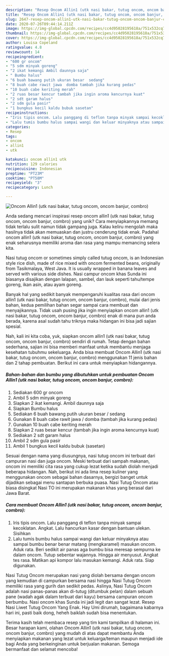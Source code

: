 ```yaml
---
description: "Resep Oncom Allin1 (utk nasi bakar, tutug oncom, oncom banjur, combro), Sempurna"
title: "Resep Oncom Allin1 (utk nasi bakar, tutug oncom, oncom banjur, combro), Sempurna"
slug: 2647-resep-oncom-allin1-utk-nasi-bakar-tutug-oncom-oncom-banjur-combro-sempurna
date: 2020-07-26T09:44:14.211Z
image: https://img-global.cpcdn.com/recipes/cc4d95028195618a/751x532cq70/oncom-allin1-utk-nasi-bakar-tutug-oncom-oncom-banjur-combro-foto-resep-utama.jpg
thumbnail: https://img-global.cpcdn.com/recipes/cc4d95028195618a/751x532cq70/oncom-allin1-utk-nasi-bakar-tutug-oncom-oncom-banjur-combro-foto-resep-utama.jpg
cover: https://img-global.cpcdn.com/recipes/cc4d95028195618a/751x532cq70/oncom-allin1-utk-nasi-bakar-tutug-oncom-oncom-banjur-combro-foto-resep-utama.jpg
author: Louisa Copeland
ratingvalue: 4.8
reviewcount: 14
recipeingredient:
- "600 gr oncom"
- "5 sdm minyak goreng"
- "2 ikat kemangi Ambil daunnya saja"
- " Bumbu halus"
- "6 buah bawang putih ukuran besar  sedang"
- "8 buah cabe rawit jawa  domba tambah jika kurang pedas"
- "10 buah cabe keriting merah"
- "2 ruas besar kencur tambah jika ingin aroma kencurnya kuat"
- "2 sdt garam halus"
- "2 sdm gula pasir"
- "1 bungkus kecil kaldu bubuk sasetan"
recipeinstructions:
- "Iris tipis oncom. Lalu panggang di teflon tanpa minyak sampai kecoklatan. Angkat. Lalu hancurkan kasar dengan bantuan ulekan. Sisihkan"
- "Lalu tumis bumbu halus sampai wangi dan keluar minyaknya atau sampai bumbu benar benar matang (mengkaramel) masukan oncom. Aduk rata. Beri sedikit air panas aga bumbu bisa meresap sempurna ke dalam oncom. Tutup sebentar wajannya. Hingga air menyusut. Angkat tes rasa. Matikan api kompor lalu masukan kemangi. Aduk rata. Siap digunakan."
categories:
- Resep
tags:
- oncom
- allin1
- utk

katakunci: oncom allin1 utk 
nutrition: 129 calories
recipecuisine: Indonesian
preptime: "PT23M"
cooktime: "PT58M"
recipeyield: "3"
recipecategory: Lunch

---
```



![Oncom Allin1 (utk nasi bakar, tutug oncom, oncom banjur, combro)](https://img-global.cpcdn.com/recipes/cc4d95028195618a/751x532cq70/oncom-allin1-utk-nasi-bakar-tutug-oncom-oncom-banjur-combro-foto-resep-utama.jpg)

Anda sedang mencari inspirasi resep oncom allin1 (utk nasi bakar, tutug oncom, oncom banjur, combro) yang unik? Cara menyiapkannya memang tidak terlalu sulit namun tidak gampang juga. Kalau keliru mengolah maka hasilnya tidak akan memuaskan dan justru cenderung tidak enak. Padahal oncom allin1 (utk nasi bakar, tutug oncom, oncom banjur, combro) yang enak seharusnya memiliki aroma dan rasa yang mampu memancing selera kita.

Nasi tutug oncom or sometimes simply called tutug oncom, is an Indonesian style rice dish, made of rice mixed with oncom fermented beans, originally from Tasikmalaya, West Java. It is usually wrapped in banana leaves and served with various side dishes. Nasi campur oncom khas Sunda ini biasanya disajikan dengan lalapan, sambel, dan lauk seperti tahu/tempe goreng, ikan asin, atau ayam goreng.

Banyak hal yang sedikit banyak mempengaruhi kualitas rasa dari oncom allin1 (utk nasi bakar, tutug oncom, oncom banjur, combro), mulai dari jenis bahan, kedua pemilihan bahan segar sampai cara membuat dan menyajikannya. Tidak usah pusing jika ingin menyiapkan oncom allin1 (utk nasi bakar, tutug oncom, oncom banjur, combro) enak di mana pun anda berada, karena asal sudah tahu triknya maka hidangan ini bisa jadi sajian spesial.


Nah, kali ini kita coba, yuk, siapkan oncom allin1 (utk nasi bakar, tutug oncom, oncom banjur, combro) sendiri di rumah. Tetap dengan bahan sederhana, sajian ini bisa memberi manfaat untuk membantu menjaga kesehatan tubuhmu sekeluarga. Anda bisa membuat Oncom Allin1 (utk nasi bakar, tutug oncom, oncom banjur, combro) menggunakan 11 jenis bahan dan 2 tahap pembuatan. Berikut ini cara untuk menyiapkan hidangannya.

<!--inarticleads1-->

##### Bahan-bahan dan bumbu yang dibutuhkan untuk pembuatan Oncom Allin1 (utk nasi bakar, tutug oncom, oncom banjur, combro):

1. Sediakan 600 gr oncom
1. Ambil 5 sdm minyak goreng
1. Siapkan 2 ikat kemangi. Ambil daunnya saja
1. Siapkan  Bumbu halus
1. Sediakan 6 buah bawang putih ukuran besar / sedang
1. Gunakan 8 buah cabe rawit jawa / domba (tambah jika kurang pedas)
1. Gunakan 10 buah cabe keriting merah
1. Siapkan 2 ruas besar kencur (tambah jika ingin aroma kencurnya kuat)
1. Sediakan 2 sdt garam halus
1. Ambil 2 sdm gula pasir
1. Ambil 1 bungkus kecil kaldu bubuk (sasetan)


Sesuai dengan nama yang diusungnya, nasi tutug oncom ini terbuat dari campuran nasi dan juga oncom. Meski terbuat dari sampah makanan, oncom ini memiliki cita rasa yang cukup lezat ketika sudah diolah menjadi beberapa hidangan. Nah, berikut ini ada lima resep kuliner yang menggunakan oncom sebagai bahan dasarnya, bergizi banget untuk dijadikan sebagai menu santapan berbuka puasa. Nasi Tutug Oncom atau biasa disingkat Nasi TO ini merupakan makanan khas yang berasal dari Jawa Barat. 

<!--inarticleads2-->

##### Cara membuat Oncom Allin1 (utk nasi bakar, tutug oncom, oncom banjur, combro):

1. Iris tipis oncom. Lalu panggang di teflon tanpa minyak sampai kecoklatan. Angkat. Lalu hancurkan kasar dengan bantuan ulekan. Sisihkan
1. Lalu tumis bumbu halus sampai wangi dan keluar minyaknya atau sampai bumbu benar benar matang (mengkaramel) masukan oncom. Aduk rata. Beri sedikit air panas aga bumbu bisa meresap sempurna ke dalam oncom. Tutup sebentar wajannya. Hingga air menyusut. Angkat tes rasa. Matikan api kompor lalu masukan kemangi. Aduk rata. Siap digunakan.


Nasi Tutug Oncom merupakan nasi yang diolah bersama dengan oncom yang kemudian di campurkan bersama nasi hingga Nasi Tutug Oncom memiliki rasa yang gurih dan sedikit pedas. Aslinya, Nasi Tutug Oncom adalah nasi panas-panas akan di-tutug (ditumbuk pelan) dalam sebuah pane (wadah agak dalam terbuat dari kayu) bersama campuran oncom berbumbu. Nasi oncom khas Sunda ini jadi legit dan sangat lezat. Resep Nasi Liwet Tutug Oncom Yang Enak. Hay Umi dirumah, bagaimana kabarnya hari ini, pasti baik dong, heheh baiklah sudah bisa menentukan. 

Terima kasih telah membaca resep yang tim kami tampilkan di halaman ini. Besar harapan kami, olahan Oncom Allin1 (utk nasi bakar, tutug oncom, oncom banjur, combro) yang mudah di atas dapat membantu Anda menyiapkan makanan yang lezat untuk keluarga/teman maupun menjadi ide bagi Anda yang berkeinginan untuk berjualan makanan. Semoga bermanfaat dan selamat mencoba!
